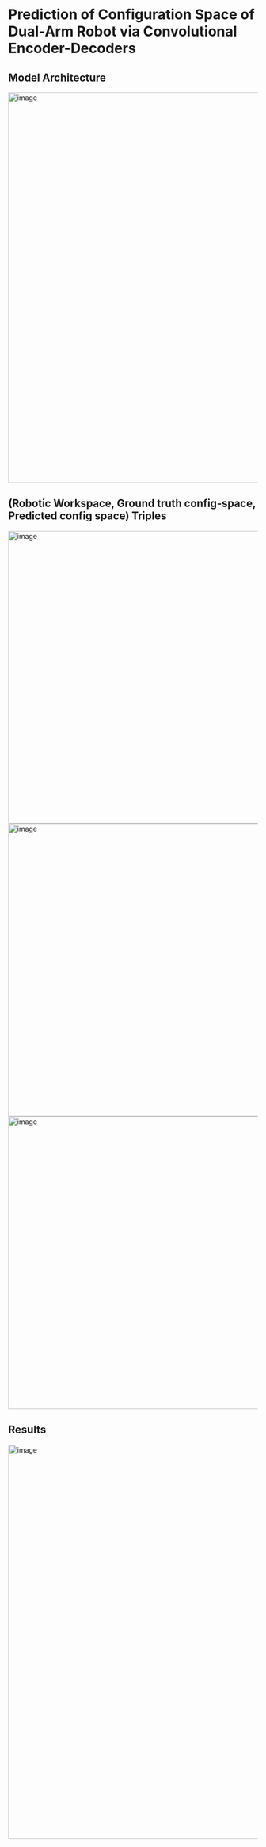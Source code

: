# Prediction of Configuration Space of Dual-Arm Robot via Convolutional Encoder-Decoders

## Model Architecture
<img width="787" alt="image" src="https://user-images.githubusercontent.com/24688175/216159037-a7e124e1-ea0a-41dd-8689-4661c851bde5.png">

## (Robotic Workspace, Ground truth config-space, Predicted config space) Triples
<img width="590" alt="image" src="https://user-images.githubusercontent.com/24688175/216158430-7feb9f57-c633-4077-ba9a-192526a1fb50.png">
<img width="590" alt="image" src="https://user-images.githubusercontent.com/24688175/216158799-f153abd0-b98d-4fba-b11d-212f3dc98038.png">
<img width="590" alt="image" src="https://user-images.githubusercontent.com/24688175/216159585-00eea941-b247-4771-8726-e307ab26baef.png">

## Results
<img width="795" alt="image" src="https://user-images.githubusercontent.com/24688175/216159221-b7cf0521-69cc-4a3d-adb4-baf9b2ea343b.png">
